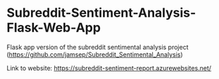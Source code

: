 # Subreddit-Sentiment-Analysis-Flask-Web-App

Flask app version of the subreddit sentimental analysis project (https://github.com/jamsep/Subreddit_Sentimental_Analysis)

Link to website: https://subreddit-sentiment-report.azurewebsites.net/ 
